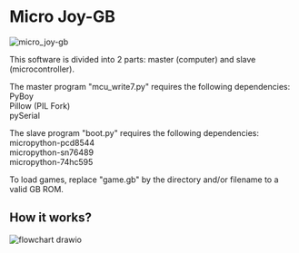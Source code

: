 # Micro Joy-GB
![micro_joy-gb](https://github.com/Kyuchumimo/Micro_Joy-GB/assets/74131798/a6889ac3-33b7-4171-9563-164dc3a5d953)

This software is divided into 2 parts: master (computer) and slave (microcontroller).  

The master program "mcu_write7.py" requires the following dependencies:  
PyBoy  
Pillow (PIL Fork)  
pySerial  

The slave program "boot.py" requires the following dependencies:  
micropython-pcd8544  
micropython-sn76489  
micropython-74hc595  

To load games, replace "game.gb" by the directory and/or filename to a valid GB ROM.  

## How it works?
![flowchart drawio](https://github.com/Kyuchumimo/Micro_Joy-GB/assets/74131798/58936860-4332-4000-b61c-dc8a89d30b52)
